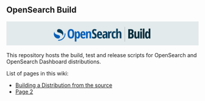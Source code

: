 ## OpenSearch Build

![build_logo](https://raw.githubusercontent.com/opensearch-project/opensearch-build/main/opensearch_build_image.png)

This repository hosts the build, test and release scripts for OpenSearch and OpenSearch Dashboard distributions.

List of pages in this wiki:
- [Building a Distribution from the source](https://github.com/SachinSahu431/opensearch-build/wiki/Building-an-OpenSearch-and-OpenSearch-Dashboards-Distribution)
- [Page 2](https://github.com/SachinSahu431/opensearch-build/wiki/Welcome-to-Page-2)
